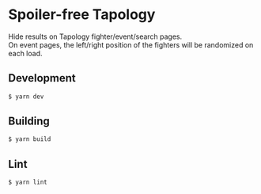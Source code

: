# Spoiler-free Tapology

Hide results on Tapology fighter/event/search pages.  
On event pages, the left/right position of the fighters will be randomized on each load.

## Development

```sh
$ yarn dev
```

## Building

```sh
$ yarn build
```

## Lint

```sh
$ yarn lint
```
